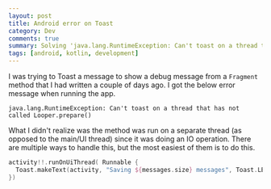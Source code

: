 ```yaml
---
layout: post
title: Android error on Toast
category: Dev
comments: true
summary: Solving 'java.lang.RuntimeException: Can't toast on a thread that has not called Looper.prepare()'.
tags: [android, kotlin, development]
---
```

I was trying to Toast a message to show a debug message from a `Fragment` method that I had written a couple of days ago.
I got the below error message when running the app.

`java.lang.RuntimeException: Can't toast on a thread that has not called Looper.prepare()`

What I didn't realize was the method was run on a separate thread (as opposed to the main/UI thread) since it was doing an IO operation.
There are multiple ways to handle this, but the most easiest of them is to do this. 

```kotlin
activity!!.runOnUiThread( Runnable {
  Toast.makeText(activity, "Saving ${messages.size} messages", Toast.LENGTH_SHORT).show()
})
 ```
